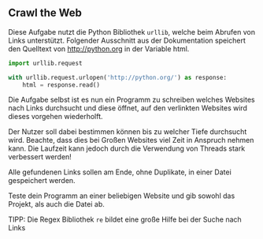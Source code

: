 ## Crawl the Web
Diese Aufgabe nutzt die Python Bibliothek ``urllib``, welche beim Abrufen von Links unterstützt.
Folgender Ausschnitt aus der Dokumentation speichert den Quelltext von http://python.org in der Variable html.
```python
import urllib.request

with urllib.request.urlopen('http://python.org/') as response:
    html = response.read()
```
Die Aufgabe selbst ist es nun ein Programm zu schreiben welches Websites nach Links durchsucht
und diese öffnet, auf den verlinkten Websites wird dieses vorgehen wiederholft.

Der Nutzer soll dabei bestimmen können bis zu welcher Tiefe durchsucht wird.
Beachte, dass dies bei Großen Websites viel Zeit in Anspruch nehmen kann.
Die Laufzeit kann jedoch durch die Verwendung von Threads stark verbessert werden!

Alle gefundenen Links sollen am Ende, ohne Duplikate, in einer Datei gespeichert werden.

Teste dein Programm an einer beliebigen Website und gib sowohl das Projekt, als auch die Datei ab.


TIPP: Die Regex Bibliothek ``re`` bildet eine große Hilfe bei der Suche nach Links
